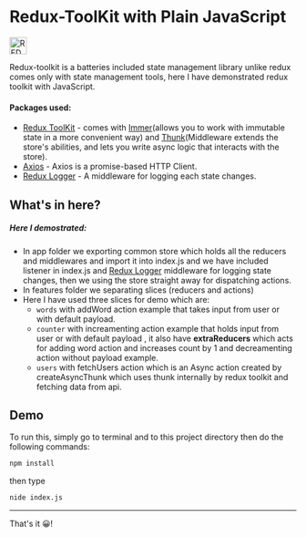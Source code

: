 # Redux-ToolKit with Plain JavaScript 
<img src="https://d33wubrfki0l68.cloudfront.net/0834d0215db51e91525a25acf97433051f280f2f/c30f5/img/redux.svg" alt="REDUX-TOOLKIT" height="30">

Redux-toolkit is a batteries included state management library unlike redux comes only with state management tools, here I have demonstrated redux toolkit with JavaScript.

#### Packages used:
 - [Redux ToolKit](https://redux-toolkit.js.org/introduction/getting-started#an-existing-app) - comes with [Immer](https://immerjs.github.io/immer/installation)(allows you to work with immutable state in a more convenient way) and [Thunk](https://github.com/reduxjs/redux-thunk#installation-and-setup)(Middleware extends the store's abilities, and lets you write async logic that interacts with the store).
 - [Axios](https://axios-http.com/docs/intro#installing) - Axios is a promise-based HTTP Client.
 - [Redux Logger](https://www.npmjs.com/package/redux-logger#install) - A middleware for logging each state changes.
   
## What's in here?
##### Here I demostrated:

- In app folder we exporting common store which holds all the reducers and middlewares and import it into index.js and we have included listener in index.js and [Redux Logger](https://www.npmjs.com/package/redux-logger#install) middleware for logging state changes, then we using the store straight away for dispatching actions.
- In features folder we separating slices (reducers and actions)
- Here I have used three slices for demo which are:
  - `words` with addWord action example that takes input from user or with default payload.
  - `counter` with increamenting action example that holds input from user or with default payload , it also have <b>extraReducers</b> which acts for adding word action and increases count by 1 and decreamenting action without payload example.
  - `users` with fetchUsers action which is an Async action created by createAsyncThunk which uses thunk internally by redux toolkit and fetching data from api.

## Demo
To run this, simply go to terminal and to this project directory then do the following commands:
```sh
npm install
```
then type
```sh
nide index.js
```
---
That's it 😀!
